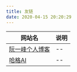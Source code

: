 ```yaml
---
title: 友链
date: 2020-04-15 20:20:29
---
```

|  网站名 |说明|
|  ----  |---|
| [阮一峰个人博客](!http://ruanyifeng.com)  | -- |
| [哈格AI](!https://aihug.cn)  | --|
